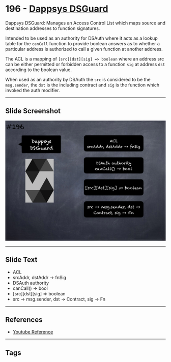 # 196 - [Dappsys DSGuard](Dappsys%20DSGuard.md)
Dappsys DSGuard: Manages an Access Control List which maps source and destination addresses to function signatures. 

Intended to be used as an authority for DSAuth where it acts as a lookup table for the `canCall` function to provide boolean answers as to whether a particular address is authorized to call a given function at another address. 

The ACL is a mapping of `[src][dst][sig] => boolean` where an address src can be either permitted or forbidden access to a function `sig` at address `dst` according to the boolean value. 

When used as an authority by DSAuth the `src` is considered to be the `msg.sender`, the `dst` is the including contract and `sig` is the function which invoked the auth modifier.
___
## Slide Screenshot
![196.png](../../images/3.Solidity%20201/196.png)
___
## Slide Text
- ACL
- srcAddr, dstAddr -> fnSig
- DSAuth authority
- canCall() -> bool
- [src][dst][sig] => boolean
- src -> msg.sender, dst -> Contract, sig -> Fn
___
## References
- [Youtube Reference](https://youtu.be/0kx8M4u5980?t=1245)
___
## Tags